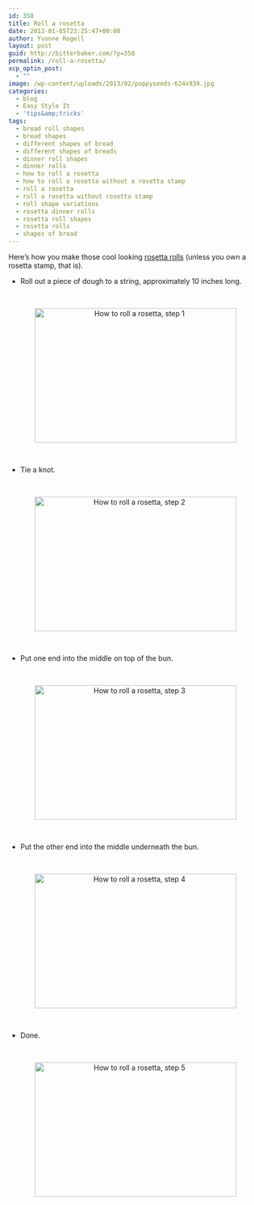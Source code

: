 ```yaml
---
id: 358
title: Roll a rosetta
date: 2013-01-05T22:25:47+00:00
author: Yvonne Rogell
layout: post
guid: http://bitterbaker.com/?p=358
permalink: /roll-a-rosetta/
xcp_optin_post:
  - ""
image: /wp-content/uploads/2013/02/poppyseeds-624x939.jpg
categories:
  - blog
  - Easy Style It
  - 'tips&amp;tricks'
tags:
  - bread roll shapes
  - bread shapes
  - different shapes of bread
  - different shapes of breads
  - dinner roll shapes
  - dinner rolls
  - how to roll a rosetta
  - how to roll a rosetta without a rosetta stamp
  - roll a rosetta
  - roll a rosetta without rosetta stamp
  - roll shape variations
  - rosetta dinner rolls
  - rosetta roll shapes
  - rosetta rolls
  - shapes of bread
---
```

Here&#8217;s how you make those cool looking [rosetta rolls](http://bitterbaker.com/?p=339) (unless you own a rosetta stamp, that is).

  * Roll out a piece of dough to a string, approximately 10 inches long.

&nbsp;

<p style="text-align: center;">
  <img class="aligncenter" title="Rosetta sourdough rolls | bitterbaker.com" alt="How to roll a rosetta, step 1" src="http://bitterbaker.com/images/rosettastep1.jpg" width="400" height="266" />
</p>

&nbsp;

  * Tie a knot.

&nbsp;

<p style="text-align: center;">
  <img class="aligncenter" title="Rosetta sourdough rolls | bitterbaker.com" alt="How to roll a rosetta, step 2" src="http://bitterbaker.com/images/rosettastep2.jpg" width="400" height="266" />
</p>

&nbsp;

  * Put one end into the middle on top of the bun.

&nbsp;

<p style="text-align: center;">
  <img class="aligncenter" title="Rosetta sourdough rolls | bitterbaker.com" alt="How to roll a rosetta, step 3" src="http://bitterbaker.com/images/rosettastep3.jpg" width="400" height="266" />
</p>

&nbsp;

  * Put the other end into the middle underneath the bun.

&nbsp;

<p style="text-align: center;">
  <img class="aligncenter" title="Rosetta sourdough rolls | bitterbaker.com" alt="How to roll a rosetta, step 4" src="http://bitterbaker.com/images/rosettastep4.jpg" width="400" height="266" />
</p>

&nbsp;

  * Done.

&nbsp;

<p style="text-align: center;">
  <img class="aligncenter" title="Rosetta sourdough rolls | bitterbaker.com" alt="How to roll a rosetta, step 5" src="http://bitterbaker.com/images/rosettastep5.jpg" width="400" height="266" />
</p>

&nbsp;

&nbsp;
